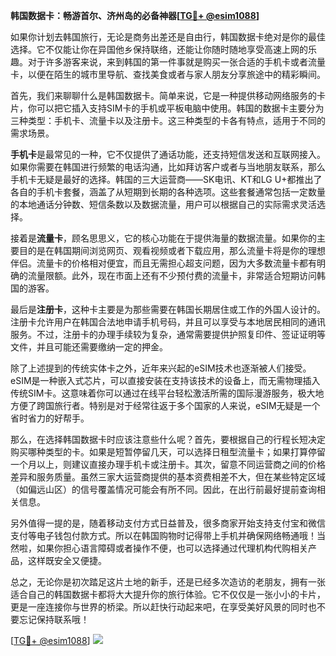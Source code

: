 **韩国数据卡：畅游首尔、济州岛的必备神器[[TG💪+ @esim1088](https://t.me/s/esim1088)]**

如果你计划去韩国旅行，无论是商务出差还是自由行，韩国数据卡绝对是你的最佳选择。它不仅能让你在异国他乡保持联络，还能让你随时随地享受高速上网的乐趣。对于许多游客来说，来到韩国的第一件事就是购买一张合适的手机卡或者流量卡，以便在陌生的城市里导航、查找美食或者与家人朋友分享旅途中的精彩瞬间。

首先，我们来聊聊什么是韩国数据卡。简单来说，它是一种提供移动网络服务的卡片，你可以把它插入支持SIM卡的手机或平板电脑中使用。韩国的数据卡主要分为三种类型：手机卡、流量卡以及注册卡。这三种类型的卡各有特点，适用于不同的需求场景。

**手机卡**是最常见的一种，它不仅提供了通话功能，还支持短信发送和互联网接入。如果你需要在韩国进行频繁的电话沟通，比如拜访客户或者与当地朋友联系，那么手机卡无疑是最好的选择。韩国的三大运营商——SK电讯、KT和LG U+都推出了各自的手机卡套餐，涵盖了从短期到长期的各种选项。这些套餐通常包括一定数量的本地通话分钟数、短信条数以及数据流量，用户可以根据自己的实际需求灵活选择。

接着是**流量卡**，顾名思思义，它的核心功能在于提供海量的数据流量。如果你的主要目的是在韩国期间浏览网页、观看视频或者下载应用，那么流量卡将是你的理想伴侣。流量卡的价格相对便宜，而且无需担心超支问题，因为大多数流量卡都有明确的流量限额。此外，现在市面上还有不少预付费的流量卡，非常适合短期访问韩国的游客。

最后是**注册卡**，这种卡主要是为那些需要在韩国长期居住或工作的外国人设计的。注册卡允许用户在韩国合法地申请手机号码，并且可以享受与本地居民相同的通讯服务。不过，注册卡的办理手续较为复杂，通常需要提供护照复印件、签证证明等文件，并且可能还需要缴纳一定的押金。

除了上述提到的传统实体卡之外，近年来兴起的eSIM技术也逐渐被人们接受。eSIM是一种嵌入式芯片，可以直接安装在支持该技术的设备上，而无需物理插入传统SIM卡。这意味着你可以通过在线平台轻松激活所需的国际漫游服务，极大地方便了跨国旅行者。特别是对于经常往返于多个国家的人来说，eSIM无疑是一个省时省力的好帮手。

那么，在选择韩国数据卡时应该注意些什么呢？首先，要根据自己的行程长短决定购买哪种类型的卡。如果是短暂停留几天，可以选择日租型流量卡；如果打算停留一个月以上，则建议直接办理手机卡或注册卡。其次，留意不同运营商之间的价格差异和服务质量。虽然三家大运营商提供的基本资费相差不大，但在某些特定区域（如偏远山区）的信号覆盖情况可能会有所不同。因此，在出行前最好提前查询相关信息。

另外值得一提的是，随着移动支付方式日益普及，很多商家开始支持支付宝和微信支付等电子钱包付款方式。所以在韩国购物时记得带上手机并确保网络畅通哦！当然啦，如果你担心语言障碍或者操作不便，也可以选择通过代理机构代购相关产品，这样既安全又便捷。

总之，无论你是初次踏足这片土地的新手，还是已经多次造访的老朋友，拥有一张适合自己的韩国数据卡都将大大提升你的旅行体验。它不仅仅是一张小小的卡片，更是一座连接你与世界的桥梁。所以赶快行动起来吧，在享受美好风景的同时也不要忘记保持联系哦！

[[TG💪+ @esim1088](https://t.me/s/esim1088)] ![](https://i.postimg.cc/4NQfJmqS/Snipaste-2025-05-13-00-14-12.png)